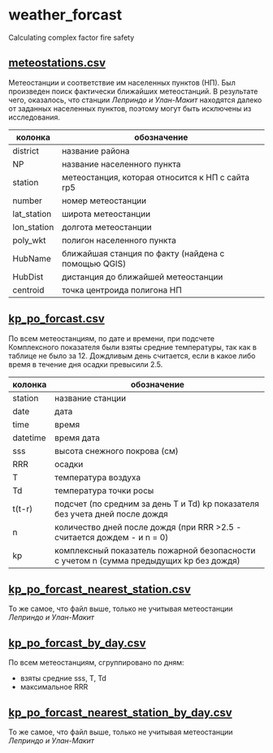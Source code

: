 # weather_forcast
Calculating complex factor fire safety

## [meteostations.csv](https://github.com/yupest/weather_forcast/blob/main/data/meteostations.csv)

Метеостанции и соответствие им населенных пунктов (НП). Был произведен поиск фактически ближайших метеостанций. В результате чего, оказалось, что станции *Леприндо и Улан-Макит* находятся далеко от заданных населенных пунктов, поэтому могут быть исключены из исследования.

|колонка|обозначение|
|--|--|
|district| название района
|NP| название населенного пункта
|station| метеостанция, которая относится к НП с сайта rp5
|number| номер метеостанции
|lat_station| широта метеостанции
|lon_station| долгота метеостанции
|poly_wkt| полигон населенного пункта
|HubName| ближайшая станция по факту (найдена с помощью QGIS)
|HubDist| дистанция до ближайшей метеостанции
|centroid| точка центроида полигона НП

## [kp_po_forcast.csv](https://github.com/yupest/weather_forcast/blob/main/data/kp_po_forcast.csv)

По всем метеостанциям, по дате и времени, при подсчете Комплексного показателя были взяты средние температуры, так как в таблице не было за 12. Дождливым день считается, если в какое либо время в течение дня осадки превысили 2.5.

|колонка|обозначение|
|--|--|
|station| название станции
|date| дата
|time| время
|datetime| время дата
|sss| высота снежного покрова (см)
|RRR| осадки
|T| температура воздуха
|Td| температура точки росы
|t(t-r)| подсчет (по средним за день T и Td) kp показателя без учета дней после дождя 
|n| количество дней после дождя (при RRR >2.5 - считается дождем - и n = 0)
|kp| комплексный показатель пожарной безопасности с учетом n (сумма  предыдущих kp без дождя)

## [kp_po_forcast_nearest_station.csv](https://github.com/yupest/weather_forcast/blob/main/data/kp_po_forcast_nearest_station.csv)

То же самое, что файл выше, только не учитывая метеостанции *Леприндо и Улан-Макит*

## [kp_po_forcast_by_day.csv](https://github.com/yupest/weather_forcast/blob/main/data/kp_po_forcast_by_day.csv)

По всем метеостанциям, сгруппировано по дням:
- взяты средние sss, T, Td
- максимальное RRR


## [kp_po_forcast_nearest_station_by_day.csv](https://github.com/yupest/weather_forcast/blob/main/data/kp_po_forcast_nearest_station_by_day.csv)

То же самое, что файл выше, только не учитывая метеостанции *Леприндо и Улан-Макит*
